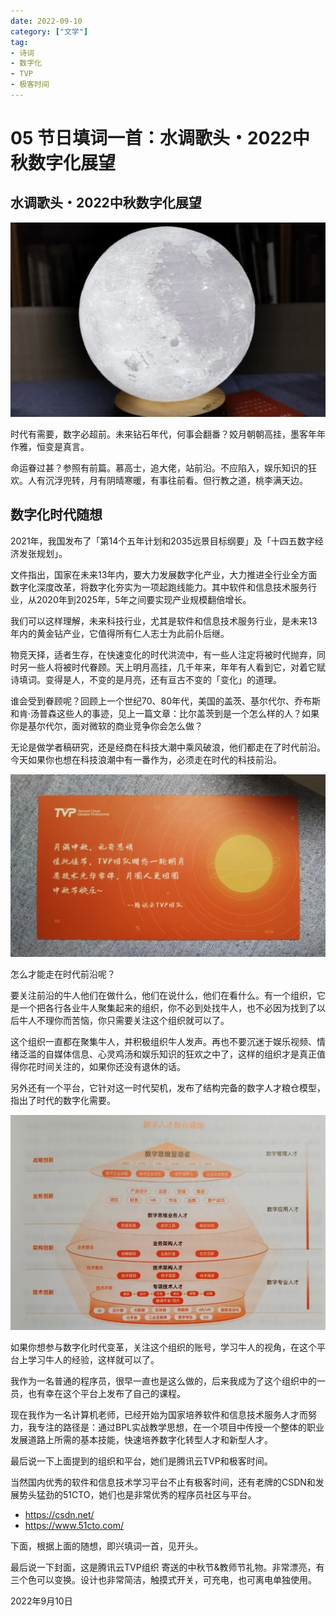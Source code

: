 ```yaml
---
date: 2022-09-10
category: ["文学"]
tag: 
- 诗词
- 数字化
- TVP
- 极客时间
---
```


# 05 节日填词一首：⽔调歌头・2022中秋数字化展望

## ⽔​调歌头・2022中秋数字化展望

![月球灯](./assets/640.jpeg)

时代有需要，数字必超前。未来钻石年代，何事会翻番？姣月朝朝高挂，墨客年年作雅，恒变是真言。

命运眷过甚？参照有前篇。慕高士，追大佬，站前沿。不应陷入，娱乐知识的狂欢。人有沉浮兜转，月有阴晴寒暖，有事往前看。但行教之道，桃李满天边。

<!-- more -->

## 数字化时代随想​

2021年，我国发布了「第14个五年计划和2035远景⽬标纲要」及「⼗四五数字经济发张规划」。

⽂件指出，国家在未来13年内，要⼤⼒发展数字化产业，⼤⼒推进全⾏业全⽅⾯数字化深度改⾰，将数字化夯实为⼀项起跑线能⼒。其中软件和信息技术服务⾏业，从2020年到2025年，5年之间要实现产业规模翻倍增长。

我们可以这样理解，未来科技⾏业，尤其是软件和信息技术服务⾏业，是未来13年内的黄⾦钻产业，它值得所有仁⼈志⼠为此前仆后继。

物竞天择，适者⽣存，在快速变化的时代洪流中，有⼀些⼈注定将被时代抛弃，同时另⼀些⼈将被时代眷顾。天上明⽉⾼挂，⼏千年来，年年有⼈看到它，对着它赋诗填词。变得是⼈，不变的是⽉亮，还有亘古不变的「变化」的道理。

谁会受到眷顾呢？回顾上⼀个世纪70、80年代，美国的盖茨、基尔代尔、乔布斯和肯·汤普森这些⼈的事迹，见上⼀篇⽂章：比尔盖茨到是一个怎么样的人？如果你是基尔代尔，面对微软的商业竞争你会怎么做？

⽆论是做学者稿研究，还是经商在科技⼤潮中乘风破浪，他们都⾛在了时代前沿。今天如果你也想在科技浪潮中有⼀番作为，必须⾛在时代的科技前沿。

![图片](./assets/640.png)

怎么才能⾛在时代前沿呢？

要关注前沿的⽜⼈他们在做什么，他们在说什么，他们在看什么。有⼀个组织，它是⼀个把各⾏各业⽜⼈聚集起来的组织，你不必到处找⽜⼈，也不必因为找到了以后⽜⼈不理你⽽苦恼，你只需要关注这个组织就可以了。

这个组织⼀直都在聚集⽜⼈，并积极组织⽜⼈发声。再也不要沉迷于娱乐视频、情绪泛滥的⾃媒体信息、⼼灵鸡汤和娱乐知识的狂欢之中了，这样的组织才是真正值得你花时间关注的，如果你还没有退休的话。

另外还有⼀个平台，它针对这⼀时代契机，发布了结构完备的数字⼈才粮仓模型，指出了时代的数字化需要。

![图片](./assets/640-20220911075115707.png)

如果你想参与数字化时代变⾰，关注这个组织的账号，学习⽜⼈的视⾓，在这个平台上学习⽜⼈的经验，这样就可以了。

我作为⼀名普通的程序员，很早⼀直也是这么做的，后来我成为了这个组织中的⼀员，也有幸在这个平台上发布了⾃⼰的课程。

现在我作为⼀名计算机⽼师，已经开始为国家培养软件和信息技术服务⼈才⽽努⼒，我专注的路径是：通过BPL实战教学思想，在⼀个项⽬中传授⼀个整体的职业发展道路上所需的基本技能，快速培养数字化转型⼈才和新型⼈才。

最后说⼀下上⾯提到的组织和平台，她们是腾讯云TVP和极客时间。

当然国内优秀的软件和信息技术学习平台不⽌有极客时间，还有⽼牌的CSDN和发展势头猛劲的51CTO，她们也是⾮常优秀的程序员社区与平台。

- https://csdn.net/
- https://www.51cto.com/

下⾯，根据上⾯的随想，即兴填词⼀⾸，见开头。

最后说一下封面，这是腾讯云TVP组织
寄送的中秋节&教师节礼物。非常漂亮，有三个色可以变换。设计也非常简洁，触摸式开关，可充电，也可离电单独使用。

2022年9月10日
